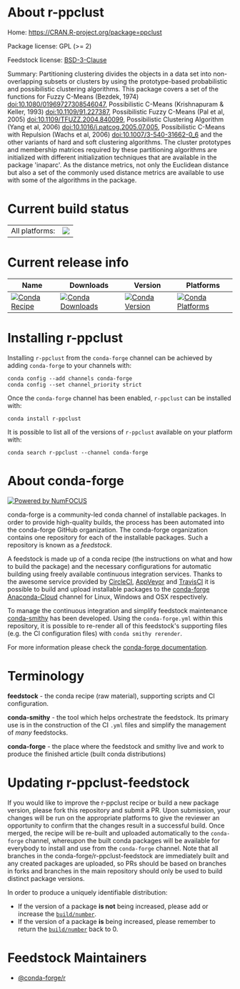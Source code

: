 About r-ppclust
===============

Home: https://CRAN.R-project.org/package=ppclust

Package license: GPL (>= 2)

Feedstock license: [BSD-3-Clause](https://github.com/conda-forge/r-ppclust-feedstock/blob/master/LICENSE.txt)

Summary: Partitioning clustering divides the objects in a data set into non-overlapping subsets or clusters by using the prototype-based probabilistic and possibilistic clustering algorithms. This package covers a set of the functions for Fuzzy C-Means (Bezdek, 1974) <doi:10.1080/01969727308546047>, Possibilistic C-Means (Krishnapuram & Keller, 1993) <doi:10.1109/91.227387>, Possibilistic Fuzzy C-Means (Pal et al, 2005) <doi:10.1109/TFUZZ.2004.840099>, Possibilistic Clustering Algorithm (Yang et al, 2006) <doi:10.1016/j.patcog.2005.07.005>, Possibilistic C-Means with Repulsion (Wachs et al, 2006) <doi:10.1007/3-540-31662-0_6> and the other variants of hard and soft clustering algorithms. The cluster prototypes and membership matrices required by these partitioning algorithms are initialized with different initialization techniques that are available in the package 'inaparc'. As the distance metrics, not only the Euclidean distance but also a set of the commonly used distance metrics are available to use with some of the algorithms in the package. 

Current build status
====================


<table><tr><td>All platforms:</td>
    <td>
      <a href="https://dev.azure.com/conda-forge/feedstock-builds/_build/latest?definitionId=7425&branchName=master">
        <img src="https://dev.azure.com/conda-forge/feedstock-builds/_apis/build/status/r-ppclust-feedstock?branchName=master">
      </a>
    </td>
  </tr>
</table>

Current release info
====================

| Name | Downloads | Version | Platforms |
| --- | --- | --- | --- |
| [![Conda Recipe](https://img.shields.io/badge/recipe-r--ppclust-green.svg)](https://anaconda.org/conda-forge/r-ppclust) | [![Conda Downloads](https://img.shields.io/conda/dn/conda-forge/r-ppclust.svg)](https://anaconda.org/conda-forge/r-ppclust) | [![Conda Version](https://img.shields.io/conda/vn/conda-forge/r-ppclust.svg)](https://anaconda.org/conda-forge/r-ppclust) | [![Conda Platforms](https://img.shields.io/conda/pn/conda-forge/r-ppclust.svg)](https://anaconda.org/conda-forge/r-ppclust) |

Installing r-ppclust
====================

Installing `r-ppclust` from the `conda-forge` channel can be achieved by adding `conda-forge` to your channels with:

```
conda config --add channels conda-forge
conda config --set channel_priority strict
```

Once the `conda-forge` channel has been enabled, `r-ppclust` can be installed with:

```
conda install r-ppclust
```

It is possible to list all of the versions of `r-ppclust` available on your platform with:

```
conda search r-ppclust --channel conda-forge
```


About conda-forge
=================

[![Powered by NumFOCUS](https://img.shields.io/badge/powered%20by-NumFOCUS-orange.svg?style=flat&colorA=E1523D&colorB=007D8A)](http://numfocus.org)

conda-forge is a community-led conda channel of installable packages.
In order to provide high-quality builds, the process has been automated into the
conda-forge GitHub organization. The conda-forge organization contains one repository
for each of the installable packages. Such a repository is known as a *feedstock*.

A feedstock is made up of a conda recipe (the instructions on what and how to build
the package) and the necessary configurations for automatic building using freely
available continuous integration services. Thanks to the awesome service provided by
[CircleCI](https://circleci.com/), [AppVeyor](https://www.appveyor.com/)
and [TravisCI](https://travis-ci.com/) it is possible to build and upload installable
packages to the [conda-forge](https://anaconda.org/conda-forge)
[Anaconda-Cloud](https://anaconda.org/) channel for Linux, Windows and OSX respectively.

To manage the continuous integration and simplify feedstock maintenance
[conda-smithy](https://github.com/conda-forge/conda-smithy) has been developed.
Using the ``conda-forge.yml`` within this repository, it is possible to re-render all of
this feedstock's supporting files (e.g. the CI configuration files) with ``conda smithy rerender``.

For more information please check the [conda-forge documentation](https://conda-forge.org/docs/).

Terminology
===========

**feedstock** - the conda recipe (raw material), supporting scripts and CI configuration.

**conda-smithy** - the tool which helps orchestrate the feedstock.
                   Its primary use is in the construction of the CI ``.yml`` files
                   and simplify the management of *many* feedstocks.

**conda-forge** - the place where the feedstock and smithy live and work to
                  produce the finished article (built conda distributions)


Updating r-ppclust-feedstock
============================

If you would like to improve the r-ppclust recipe or build a new
package version, please fork this repository and submit a PR. Upon submission,
your changes will be run on the appropriate platforms to give the reviewer an
opportunity to confirm that the changes result in a successful build. Once
merged, the recipe will be re-built and uploaded automatically to the
`conda-forge` channel, whereupon the built conda packages will be available for
everybody to install and use from the `conda-forge` channel.
Note that all branches in the conda-forge/r-ppclust-feedstock are
immediately built and any created packages are uploaded, so PRs should be based
on branches in forks and branches in the main repository should only be used to
build distinct package versions.

In order to produce a uniquely identifiable distribution:
 * If the version of a package **is not** being increased, please add or increase
   the [``build/number``](https://docs.conda.io/projects/conda-build/en/latest/resources/define-metadata.html#build-number-and-string).
 * If the version of a package **is** being increased, please remember to return
   the [``build/number``](https://docs.conda.io/projects/conda-build/en/latest/resources/define-metadata.html#build-number-and-string)
   back to 0.

Feedstock Maintainers
=====================

* [@conda-forge/r](https://github.com/conda-forge/r/)

